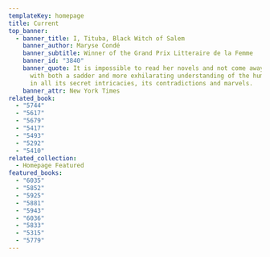```yaml
---
templateKey: homepage
title: Current
top_banner:
  - banner_title: I, Tituba, Black Witch of Salem
    banner_author: Maryse Condé
    banner_subtitle: Winner of the Grand Prix Litteraire de la Femme
    banner_id: "3840"
    banner_quote: It is impossible to read her novels and not come away from them
      with both a sadder and more exhilarating understanding of the human heart,
      in all its secret intricacies, its contradictions and marvels.
    banner_attr: New York Times
related_book:
  - "5744"
  - "5617"
  - "5679"
  - "5417"
  - "5493"
  - "5292"
  - "5410"
related_collection:
  - Homepage Featured
featured_books:
  - "6035"
  - "5852"
  - "5925"
  - "5881"
  - "5943"
  - "6036"
  - "5833"
  - "5315"
  - "5779"
---
```

